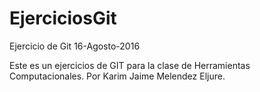 # EjerciciosGit
Ejercicio de Git 16-Agosto-2016

Este es un ejercicios de GIT para la clase de Herramientas Computacionales.
Por Karim Jaime Melendez Eljure.
